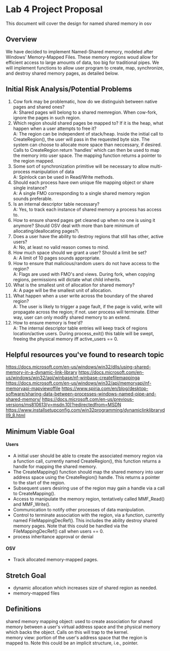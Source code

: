 # Lab 4 Project Proposal
This document will cover the design for named shared memory in osv

## Overview 
We have decided to implement Named-Shared memory, modeled after Windows' Memory-Mapped Files. These memory regions woud allow for efficient access to large amounts of data, too big for traditional pipes.
We will implement functions to allow user program to create, map, synchronize, and destroy shared memory pages, as detailed below.

## Initial Risk Analysis/Potential Problems
1. Cow fork may be problematic, how do we distinguish between native pages and shared ones?\
    A: Shared pages will belong to a shared memregion. When cow-fork, ignore the pages in such region.
2. Which region should shared pages be mapped to? If it is the heap, what happen when a user attempts to free it?\
    A: The region can be independent of stack/heap. Inside the initial call to CreateRegion(), the user will pass in the requested byte size. The system can choose to allocate more space than neccessary, if desired. Calls to CreateRegion return 'handles' which can then be used to map the memory into user space. The mapping function returns a pointer to the region mapped. 
3. Some sort of synchronization primitive will be necessary to allow multi-process manipulation of data\
    A: Spinlock can be used in Read/Write methods.
4. Should each process have own unique file mapping object or share single instance?\
    A: A single FMO corresponding to a single shared memory region sounds preferable.
5. Is an internal descriptor table necessary?\
    A: Yes, to track each instance of shared memory a process has access to.
6. How to ensure shared pages get cleaned up when no one is using it anymore? Should OSV deal with more than bare minimum of allocating/deallocating pages?\
7. Does a user have the ability to destroy regions that still has other, active users?\
    A: No, at least no valid reason comes to mind.
8. How much space should we grant a user? Should a limit be set?\
    A: A limit of 10 pages sounds appropriate. 
9. How to ensure that malicious/random users do not have access to the region?\
    A: Flags are used with FMO's and views. During fork, when copying regions, permissions will dictate what child inherits. 
10. What is the smallest unit of allocation for shared memory?\
    A: A page will be the smallest unit of allocation.
11. What happen when a user write across the boundary of the shared region?\
    A: The user is likely to trigger a page fault, if the page is valid, write will propagate across the region; if not. user process will terminate. Either way, user can only modify shared memory to an extend.
12. How to ensure memory is free'd?\
    A: The internal descriptor table entries will keep track of regions location/active users. During process_exit() this table will be swept, freeing the physical memory iff active_users == 0. 

## Helpful resources you've found to research topic
https://docs.microsoft.com/en-us/windows/win32/dlls/using-shared-memory-in-a-dynamic-link-library
https://docs.microsoft.com/en-us/windows/win32/api/winbase/nf-winbase-createfilemappinga
https://docs.microsoft.com/en-us/windows/win32/api/memoryapi/nf-memoryapi-mapviewoffile
https://www.spiria.com/en/blog/desktop-software/sharing-data-between-processes-windows-named-pipe-and-shared-memory/
https://docs.microsoft.com/en-us/previous-versions/ms810613(v=msdn.10)?redirectedfrom=MSDN
https://www.installsetupconfig.com/win32programming/dynamiclinklibrarydll9_8.html

## Minimum Viable Goal

#### Users
- A initial user should be able to create the associated memory region via a function call, currently named CreateRegion(), this function returns a handle for mapping the shared memory.
- The CreateMapping() function should map the shared memory into user address space using the CreateRegion() handle. This returns a pointer to the start of the region. 
- Subsequent users desiring use of the region may gain a handle via a call to CreateMapping().
- Access to manipulate the memory region, tentatively called MMF_Read() and MMF_Write().
- Communication to notify other processes of data manipulation.
- Control to terminate association with the region, via a function, currently named FileMappingDecRef(). This includes the ability destroy shared memory pages. Note that this could be handled via the FileMappingDecRef() call when users == 0. 
- process inheritance approval or denial

#### OSV
- Track allocated memory-mapped pages.

## Stretch Goal
- dynamic allocation which increases size of shared region as needed.
- memory-mapped files

## Definitions
shared memory mapping object: used to create association for shared memory between a user's virtual address space and the physical memory which backs the object. Calls on this will trap to the kernel.\
memory view: portion of the user's address space that the region is mapped to. Note this could be an implicit structure, i.e., pointer. 
